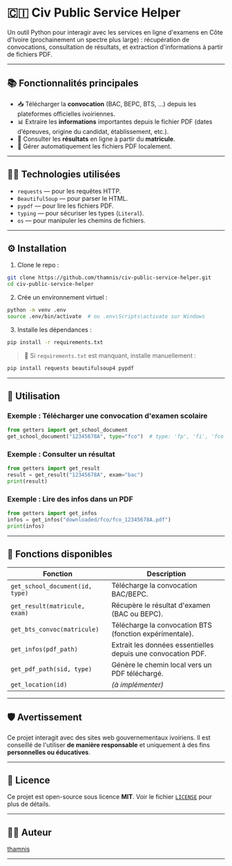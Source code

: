 
# 🇨🇮 Civ Public Service Helper

Un outil Python pour interagir avec les services en ligne d'examens en Côte d'Ivoire (prochainement un spectre plus large) : récupération de convocations, consultation de résultats, et extraction d'informations à partir de fichiers PDF.

---

## 📚 Fonctionnalités principales

- 📥 Télécharger la **convocation** (BAC, BEPC, BTS, ...) depuis les plateformes officielles ivoiriennes.
- 📊 Extraire les **informations** importantes depuis le fichier PDF (dates d’épreuves, origine du candidat, établissement, etc.).
- 🧾 Consulter les **résultats** en ligne à partir du **matricule**.
- 📁 Gérer automatiquement les fichiers PDF localement.

---

## 🧑‍💻 Technologies utilisées

- `requests` — pour les requêtes HTTP.
- `BeautifulSoup` — pour parser le HTML.
- `pypdf` — pour lire les fichiers PDF.
- `typing` — pour sécuriser les types (`Literal`).
- `os` — pour manipuler les chemins de fichiers.

---

## ⚙️ Installation

1. Clone le repo :
```bash
git clone https://github.com/thamnis/civ-public-service-helper.git
cd civ-public-service-helper
```

2. Crée un environnement virtuel :
```bash
python -m venv .env
source .env/bin/activate  # ou .env\Scripts\activate sur Windows
```

3. Installe les dépendances :
```bash
pip install -r requirements.txt
```

> 📝 Si `requirements.txt` est manquant, installe manuellement :
```bash
pip install requests beautifulsoup4 pypdf
```

---

## 🚀 Utilisation

### Exemple : Télécharger une convocation d'examen scolaire
```python
from getters import get_school_document
get_school_document("12345678A", type="fco")  # type: 'fp', 'fi', 'fco'
```

### Exemple : Consulter un résultat
```python
from getters import get_result
result = get_result("12345678A", exam="bac")
print(result)
```

### Exemple : Lire des infos dans un PDF
```python
from getters import get_infos
infos = get_infos("downloaded/fco/fco_12345678A.pdf")
print(infos)
```

---

## 🧪 Fonctions disponibles

| Fonction | Description |
|---------|-------------|
| `get_school_document(id, type)` | Télécharge la convocation BAC/BEPC. |
| `get_result(matricule, exam)` | Récupère le résultat d'examen (BAC ou BEPC). |
| `get_bts_convoc(matricule)` | Télécharge la convocation BTS (fonction expérimentale). |
| `get_infos(pdf_path)` | Extrait les données essentielles depuis une convocation PDF. |
| `get_pdf_path(sid, type)` | Génère le chemin local vers un PDF téléchargé. |
| `get_location(id)` | *(à implémenter)* |

---

## 🛡️ Avertissement

Ce projet interagit avec des sites web gouvernementaux ivoiriens. Il est conseillé de l'utiliser **de manière responsable** et uniquement à des fins **personnelles ou éducatives**.

---

## 📄 Licence

Ce projet est open-source sous licence **MIT**.
Voir le fichier [`LICENSE`](LICENSE) pour plus de détails.

---

## 👨‍💻 Auteur

[thamnis](https://github.com/thamnis)

---
